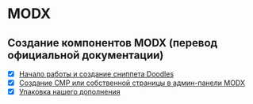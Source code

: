 # MODX

## Создание компонентов MODX (перевод официальной документации)

- [x] [Начало работы и создание сниппета Doodles](content/getting_started_and_creating_the_doodles_snippet.md)
- [x] [Создание CMP или собственной страницы в админ-панели MODX](content/creating_our_custom_manager_page.md)
- [x] [Упаковка нашего дополнения](content/packaging_our_extra.md)